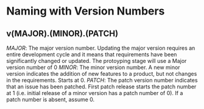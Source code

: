 # Naming with Version Numbers

## v(MAJOR).(MINOR).(PATCH)

*MAJOR*: The major version number. Updating the major version requires an entire development cycle and it means that requirements have been significantly changed or updated.
The protoyping stage will use a Major version number of 0
*MINOR*: The minor version number. A new minor version indicates the addition of new features to a product, but not changes in the requirements. Starts at 0.
*PATCH*: The patch version number indicates that an issue has been patched. First patch release starts the patch number at 1 (i.e. initial release of a minor version has a patch number of 0).
If a patch number is absent, assume 0.

